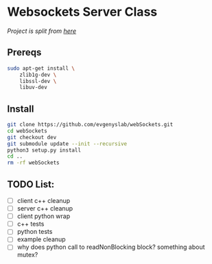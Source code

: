 # Websockets Server Class

*Project is split from [here](https://github.com/evgenyslab/Sockets/tree/v0.0.0)*

## Prereqs

```bash
sudo apt-get install \
    zlib1g-dev \
    libssl-dev \
    libuv-dev 

```

## Install

```bash
git clone https://github.com/evgenyslab/webSockets.git
cd webSockets
git checkout dev
git submodule update --init --recursive
python3 setup.py install
cd ..
rm -rf webSockets

```

## TODO List:

- [ ] client c++ cleanup
- [ ] server c++ cleanup
- [ ] client python wrap
- [ ] c++ tests
- [ ] python tests
- [ ] example cleanup
- [ ] why does python call to readNonBlocking block? something about mutex?
